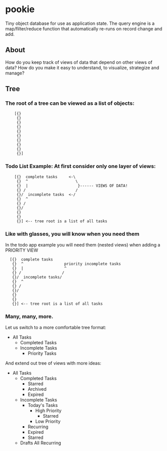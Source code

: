 # pookie
Tiny object database for use as application state. The query engine is a map/filter/reduce function that automatically re-runs on record change and add.

## About

How do you keep track of views of data that depend on other views of data?
How do you make it easy to understand, to visualize, strategize and manage?

## Tree

### The root of a tree can be viewed as a list of objects:

        [{}
         {}
         {}
         {}
         {}
         {}
         {}
         {}
         {}
         {}]

### Todo List Example:  At first consider only one layer of views:

        [{}  complete tasks     <-\
         {}  ^                     \
         {}  |                      }------ VIEWS OF DATA!
         {} /                      /
         {}/  incomplete tasks  <-/
         {}  ^
         {} /
         {}/
         {}
         {}
         {}] <-- tree root is a list of all tasks

### Like with glasses, you will know when you need them

In the todo app example you will need them (nested views) when adding a PRIORITY VIEW

      [{}  complete tasks   
       {}  ^                  priority incomplete tasks
       {}  |                  ^
       {} /                  /    
       {}/  incomplete tasks/
       {}  ^
       {} /
       {}/
       {}
       {}
       {}] <-- tree root is a list of all tasks

### Many, many, more.

Let us switch to a more comfortable tree format:

- All Tasks
  - Completed Tasks
  - Incomplete Tasks
    - Priority Tasks

And extend out tree of views with more ideas:

- All Tasks
  - Completed Tasks
    - Starred
    - Archived
    - Expired
  - Incomplete Tasks
    - Today's Tasks
      - High Priority
        - Starred
      - Low Priority
    - Recurring
    - Expired
    - Starred
  - Drafts
    All
    Recurring
